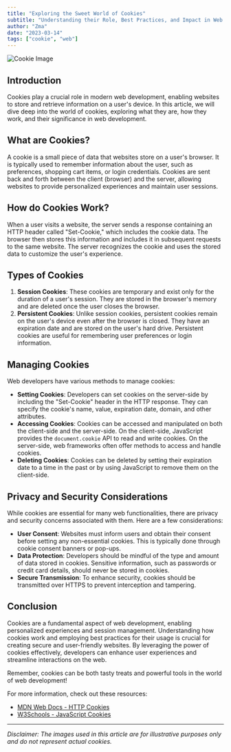 ```yaml
---
title: "Exploring the Sweet World of Cookies"
subtitle: "Understanding their Role, Best Practices, and Impact in Web Development"
author: "Zma"
date: "2023-03-14"
tags: ["cookie", "web"]
---
```


![Cookie Image](https://example.com/cookie-image.jpg)

## Introduction

Cookies play a crucial role in modern web development, enabling websites to store and retrieve information on a user's device. In this article, we will dive deep into the world of cookies, exploring what they are, how they work, and their significance in web development.

## What are Cookies?

A cookie is a small piece of data that websites store on a user's browser. It is typically used to remember information about the user, such as preferences, shopping cart items, or login credentials. Cookies are sent back and forth between the client (browser) and the server, allowing websites to provide personalized experiences and maintain user sessions.

## How do Cookies Work?

When a user visits a website, the server sends a response containing an HTTP header called "Set-Cookie," which includes the cookie data. The browser then stores this information and includes it in subsequent requests to the same website. The server recognizes the cookie and uses the stored data to customize the user's experience.

## Types of Cookies

1. **Session Cookies**: These cookies are temporary and exist only for the duration of a user's session. They are stored in the browser's memory and are deleted once the user closes the browser.
2. **Persistent Cookies**: Unlike session cookies, persistent cookies remain on the user's device even after the browser is closed. They have an expiration date and are stored on the user's hard drive. Persistent cookies are useful for remembering user preferences or login information.

## Managing Cookies

Web developers have various methods to manage cookies:

- **Setting Cookies**: Developers can set cookies on the server-side by including the "Set-Cookie" header in the HTTP response. They can specify the cookie's name, value, expiration date, domain, and other attributes.
- **Accessing Cookies**: Cookies can be accessed and manipulated on both the client-side and the server-side. On the client-side, JavaScript provides the `document.cookie` API to read and write cookies. On the server-side, web frameworks often offer methods to access and handle cookies.
- **Deleting Cookies**: Cookies can be deleted by setting their expiration date to a time in the past or by using JavaScript to remove them on the client-side.

## Privacy and Security Considerations

While cookies are essential for many web functionalities, there are privacy and security concerns associated with them. Here are a few considerations:

- **User Consent**: Websites must inform users and obtain their consent before setting any non-essential cookies. This is typically done through cookie consent banners or pop-ups.
- **Data Protection**: Developers should be mindful of the type and amount of data stored in cookies. Sensitive information, such as passwords or credit card details, should never be stored in cookies.
- **Secure Transmission**: To enhance security, cookies should be transmitted over HTTPS to prevent interception and tampering.

## Conclusion

Cookies are a fundamental aspect of web development, enabling personalized experiences and session management. Understanding how cookies work and employing best practices for their usage is crucial for creating secure and user-friendly websites. By leveraging the power of cookies effectively, developers can enhance user experiences and streamline interactions on the web.

Remember, cookies can be both tasty treats and powerful tools in the world of web development!

For more information, check out these resources:

- [MDN Web Docs - HTTP Cookies](https://developer.mozilla.org/en-US/docs/Web/HTTP/Cookies)
- [W3Schools - JavaScript Cookies](https://www.w3schools.com/js/js_cookies.asp)

---

_Disclaimer: The images used in this article are for illustrative purposes only and do not represent actual cookies._
